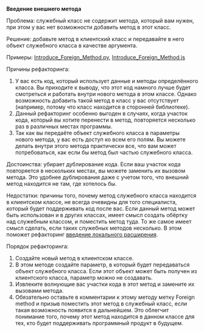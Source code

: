 <strong>Введение внешнего метода</strong>

Проблема: служебный класс не содержит метода, который вам нужен, при этом у вас нет возможности добавить метод в этот класс.

Решение: добавьте метод в клиентский класс и передавайте в него объект служебного класса в качестве аргумента.

Примеры: <a href="https://github.com/helenasilkina/refactoring/blob/master/Introduce_Foreign_Method.py">Introduce_Foreign_Method.py</a>,  <a href="https://github.com/helenasilkina/refactoring/blob/master/Introduce_Foreign_Method.js">Introduce_Foreign_Method.js</a>

Причины рефакторинга:

1. У вас есть код, который использует данные и методы определённого класса. Вы приходите к выводу, что этот код намного лучше будет смотреться и работать внутри нового метода в этом классе. Однако возможность добавить такой метод в класс у вас отсутствует (например, потому что класс находится в сторонней библиотеке).
2. Данный рефакторинг особенно выгоден в случаях, когда участок кода, который вы хотите перенести в метод, повторяется несколько раз в различных местах программы.
3. Так как вы передаёте объект служебного класса в параметры нового метода, у вас есть доступ ко всем его полям. Вы можете делать внутри этого метода практически все, что вам может потребоваться, как если бы метод был частью служебного класса.

Достоинства: убирает дублирование кода. Если ваш участок кода повторяется в нескольких местах, вы можете заменить их вызовом метода. Это удобнее дублирования даже с учетом того, что внешний метод находится не там, где хотелось бы.

Недостатки: причины того, почему метод служебного класса находится в клиентском классе, не всегда очевидны для того специалиста, который будет поддерживать код после вас. Если данный метод может быть использован и в других классах, имеет смысл создать обёртку над служебным классом, и поместить метод туда. То же самое имеет смысл сделать, если таких служебных методов несколько. В этом поможет рефакторинг <a href="https://github.com/helenasilkina/refactoring/blob/master/Introduce%20Local%20Extension%20(Введение%20локального%20расширения).md">введение локального расширения</a>.

Порядок рефакторинга:

1. Создайте новый метод в клиентском классе.
2. В этом методе создайте параметр, в который будет передаваться объект служебного класса. Если этот объект может быть получен из клиентского класса, параметр можно не создавать.
3. Извлеките волнующие вас участки кода в этот метод и замените их вызовами метода.
4. Обязательно оставьте в комментарии к этому методу метку Foreign method и призыв поместить этот метод в служебный класс, если такая возможность появится в дальнейшем. Это облегчит понимание того, почему этот метод находится в данном классе для тех, кто будет поддерживать программный продукт в будущем.
